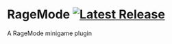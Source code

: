 # RageMode [![Latest Release](https://img.shields.io/github/release/KWStudios/RageMode.svg)](https://github.com/montlikadani/RageMode/releases)
A RageMode minigame plugin